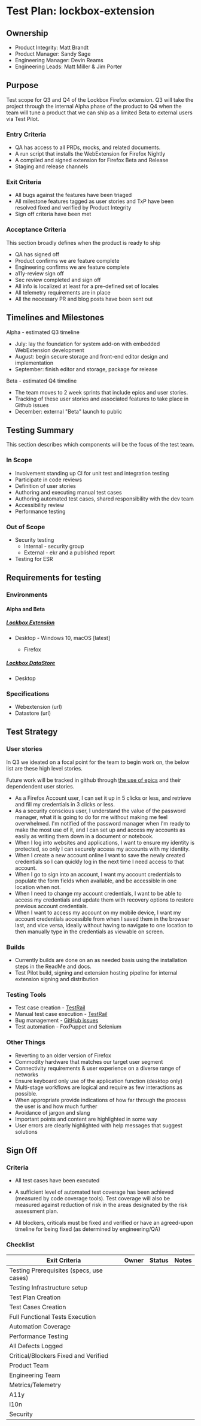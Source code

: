 # Test Plan: lockbox-extension

## Ownership

* Product Integrity: Matt Brandt
* Product Manager: Sandy Sage
* Engineering Manager: Devin Reams
* Engineering Leads: Matt Miller & Jim Porter

## Purpose

Test scope for Q3 and Q4 of the Lockbox Firefox extension. Q3 will take the project through the internal Alpha phase of the product to Q4 when the team will tune a product that we can ship as a limited Beta to external users via Test Pilot.

### Entry Criteria

* QA has access to all PRDs, mocks, and related documents.
* A run script that installs the WebExtension for Firefox Nightly
* A compiled and signed extension for Firefox Beta and Release
* Staging and release channels

### Exit Criteria

* All bugs against the features have been triaged
* All milestone features tagged as user stories and TxP have been resolved fixed and verified by Product Integrity
* Sign off criteria have been met

### Acceptance Criteria

This section broadly defines when the product is ready to ship

* QA has signed off
* Product confirms we are feature complete
* Engineering confirms we are feature complete
* a11y-review sign off
* Sec review completed and sign off
* All info is localized at least for a pre-defined set of locales
* All telemetry requirements are in place
* All the necessary PR and blog posts have been sent out

## Timelines and Milestones

Alpha - estimated Q3 timeline

* July: lay the foundation for system add-on with embedded WebExtension development
* August: begin secure storage and front-end editor design and implementation
* September: finish editor and storage, package for release

Beta - estimated Q4 timeline

* The team moves to 2 week sprints that include epics and user stories.
* Tracking of these user stories and associated features to take place in Github issues
* December: external "Beta" launch to public

## Testing Summary

This section describes which components will be the focus of the test team.

### In Scope

* Involvement standing up CI for unit test and integration testing
* Participate in code reviews
* Definition of user stories
* Authoring and executing manual test cases
* Authoring automated test cases, shared responsibility with the dev team
* Accessibility review
* Performance testing

### Out of Scope

* Security testing
    * Internal - security group
    * External - ekr and a published report
* Testing for ESR

## Requirements for testing

### Environments

#### Alpha and Beta

##### [Lockbox Extension](https://github.com/mozilla-lockbox/lockbox-extension)

* Desktop - Windows 10, macOS [latest]

    * Firefox

##### [Lockbox DataStore](https://github.com/mozilla-lockbox/lockbox-datastore)

* Desktop

### Specifications

* Webextension (url)
* Datastore (url)

## Test Strategy

### User stories

In Q3 we ideated on a focal point for the team to begin work on, the below list are these high level stories.

Future work will be tracked in github through [the use of epics](https://github.com/mozilla-lockbox/lockbox-extension/issues?utf8=%E2%9C%93&q=label%3Aepic%20) and their dependendent user stories.

* As a Firefox Account user, I can set it up in 5 clicks or less, and retrieve and fill my credentials in 3 clicks or less.
* As a security conscious user, I understand the value of the password manager, what it is going to do for me without making me feel overwhelmed. I'm notified of the password manager when I'm ready to make the most use of it, and I can set up and access my accounts as easily as writing them down in a document or notebook.
* When I log into websites and applications, I want to ensure my identity is protected, so only I can securely access my accounts with my identity.
* When I create a new account online I want to save the newly created credentials so I can quickly log in the next time I need access to that account.
* When I go to sign into an account, I want my account credentials to populate the form fields when available, and be accessible in one location when not.
* When I need to change my account credentials, I want to be able to access my credentials and update them with recovery options to restore previous account credentials.
* When I want to access my account on my mobile device, I want my account credentials accessible from when I saved them in the browser last, and vice versa, ideally without having to navigate to one location to then manually type in the credentials as viewable on screen.

### Builds

* Currently builds are done on an as needed basis using the installation steps in the ReadMe and docs.
* Test Pilot build, signing and extension hosting pipeline for internal extension signing and distribution

### Testing Tools

* Test case creation - [TestRail](https://testrail.stage.mozaws.net/index.php?/projects/overview/51)
* Manual test case execution - [TestRail](https://testrail.stage.mozaws.net/index.php?/projects/overview/51)
* Bug management - [GitHub issues](https://github.com/mozilla-lockbox/lockbox-extension/issues)
* Test automation - FoxPuppet and Selenium

### Other Things

* Reverting to an older version of Firefox
* Commodity hardware that matches our target user segment
* Connectivity requirements & user experience on a diverse range of networks
* Ensure keyboard only use of the application function (desktop only)
* Multi-stage workflows are logical and require as few interactions as possible.
* When appropriate provide indications of how far through the process the user is and how much further
* Avoidance of jargon and slang
* Important points and content are highlighted in some way
* User errors are clearly highlighted with help messages that suggest solutions

## Sign Off

### Criteria

* All test cases have been executed

* A sufficient level of automated test coverage has been achieved (measured by code coverage tools). Test coverage will also be measured against reduction of risk in the areas designated by the risk assessment plan.

* All blockers, criticals must be fixed and verified or have an agreed-upon timeline for being fixed (as determined by engineering/QA)

### Checklist

Exit Criteria | Owner | Status | Notes |
------------- | ----- | ------ | ----- |
Testing Prerequisites (specs, use cases) | | |
Testing Infrastructure setup | | |
Test Plan Creation | | |
Test Cases Creation | ||
Full Functional Tests Execution | | |
Automation Coverage | | |
Performance Testing | | |
All Defects Logged | | |
Critical/Blockers Fixed and Verified | | |
Product Team | | |
Engineering Team | | |
Metrics/Telemetry | | |
A11y | | |
l10n | | |
Security | | |